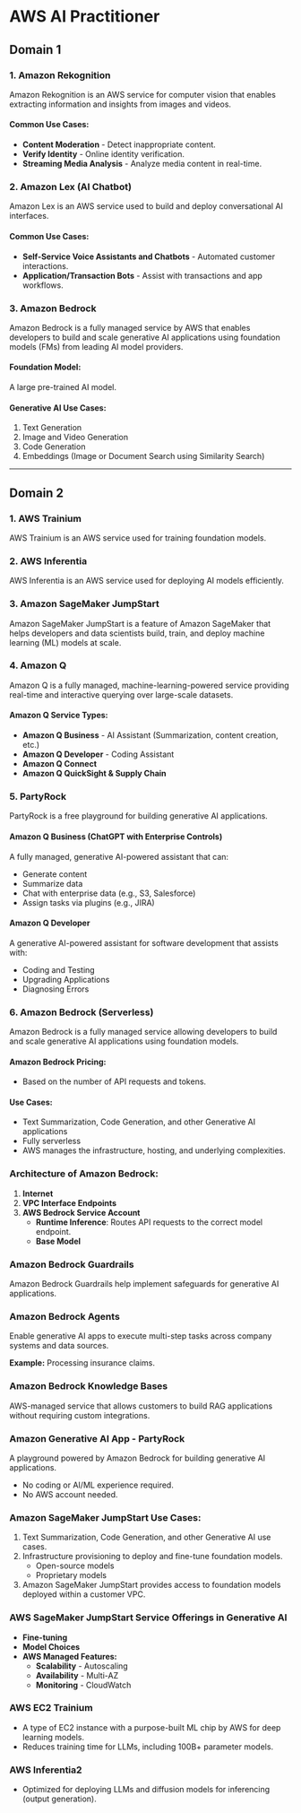 # AWS AI Practitioner

## Domain 1

### 1. Amazon Rekognition

Amazon Rekognition is an AWS service for computer vision that enables extracting information and insights from images and videos.

#### Common Use Cases:
- **Content Moderation** - Detect inappropriate content.
- **Verify Identity** - Online identity verification.
- **Streaming Media Analysis** - Analyze media content in real-time.

### 2. Amazon Lex (AI Chatbot)

Amazon Lex is an AWS service used to build and deploy conversational AI interfaces.

#### Common Use Cases:
- **Self-Service Voice Assistants and Chatbots** - Automated customer interactions.
- **Application/Transaction Bots** - Assist with transactions and app workflows.

### 3. Amazon Bedrock

Amazon Bedrock is a fully managed service by AWS that enables developers to build and scale generative AI applications using foundation models (FMs) from leading AI model providers.

#### **Foundation Model:**
A large pre-trained AI model.

#### **Generative AI Use Cases:**
1. Text Generation
2. Image and Video Generation
3. Code Generation
4. Embeddings (Image or Document Search using Similarity Search)

---

## Domain 2

### 1. AWS Trainium
AWS Trainium is an AWS service used for training foundation models.

### 2. AWS Inferentia
AWS Inferentia is an AWS service used for deploying AI models efficiently.

### 3. Amazon SageMaker JumpStart
Amazon SageMaker JumpStart is a feature of Amazon SageMaker that helps developers and data scientists build, train, and deploy machine learning (ML) models at scale.

### 4. Amazon Q
Amazon Q is a fully managed, machine-learning-powered service providing real-time and interactive querying over large-scale datasets.

#### **Amazon Q Service Types:**
- **Amazon Q Business** - AI Assistant (Summarization, content creation, etc.)
- **Amazon Q Developer** - Coding Assistant
- **Amazon Q Connect**
- **Amazon Q QuickSight & Supply Chain**

### 5. PartyRock
PartyRock is a free playground for building generative AI applications.

#### **Amazon Q Business (ChatGPT with Enterprise Controls)**
A fully managed, generative AI-powered assistant that can:
- Generate content
- Summarize data
- Chat with enterprise data (e.g., S3, Salesforce)
- Assign tasks via plugins (e.g., JIRA)

#### **Amazon Q Developer**
A generative AI-powered assistant for software development that assists with:
- Coding and Testing
- Upgrading Applications
- Diagnosing Errors

### 6. Amazon Bedrock (Serverless)
Amazon Bedrock is a fully managed service allowing developers to build and scale generative AI applications using foundation models.

#### **Amazon Bedrock Pricing:**
- Based on the number of API requests and tokens.

#### **Use Cases:**
- Text Summarization, Code Generation, and other Generative AI applications
- Fully serverless
- AWS manages the infrastructure, hosting, and underlying complexities.

### **Architecture of Amazon Bedrock:**
1. **Internet**
2. **VPC Interface Endpoints**
3. **AWS Bedrock Service Account**
   - **Runtime Inference**: Routes API requests to the correct model endpoint.
   - **Base Model**

### **Amazon Bedrock Guardrails**
Amazon Bedrock Guardrails help implement safeguards for generative AI applications.

### **Amazon Bedrock Agents**
Enable generative AI apps to execute multi-step tasks across company systems and data sources.

**Example:** Processing insurance claims.

### **Amazon Bedrock Knowledge Bases**
AWS-managed service that allows customers to build RAG applications without requiring custom integrations.

### **Amazon Generative AI App - PartyRock**
A playground powered by Amazon Bedrock for building generative AI applications.

- No coding or AI/ML experience required.
- No AWS account needed.

### **Amazon SageMaker JumpStart Use Cases:**
1. Text Summarization, Code Generation, and other Generative AI use cases.
2. Infrastructure provisioning to deploy and fine-tune foundation models.
   - Open-source models
   - Proprietary models
3. Amazon SageMaker JumpStart provides access to foundation models deployed within a customer VPC.

### **AWS SageMaker JumpStart Service Offerings in Generative AI**
- **Fine-tuning**
- **Model Choices**
- **AWS Managed Features:**
  - **Scalability** - Autoscaling
  - **Availability** - Multi-AZ
  - **Monitoring** - CloudWatch

### **AWS EC2 Trainium**
- A type of EC2 instance with a purpose-built ML chip by AWS for deep learning models.
- Reduces training time for LLMs, including 100B+ parameter models.

### **AWS Inferentia2**
- Optimized for deploying LLMs and diffusion models for inferencing (output generation).
